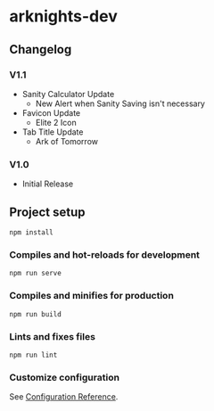 # arknights-dev

## Changelog

### V1.1
- Sanity Calculator Update
  - New Alert when Sanity Saving isn't necessary
- Favicon Update
  - Elite 2 Icon
- Tab Title Update
  - Ark of Tomorrow

### V1.0
- Initial Release

## Project setup
```
npm install
```

### Compiles and hot-reloads for development
```
npm run serve
```

### Compiles and minifies for production
```
npm run build
```

### Lints and fixes files
```
npm run lint
```

### Customize configuration
See [Configuration Reference](https://cli.vuejs.org/config/).
